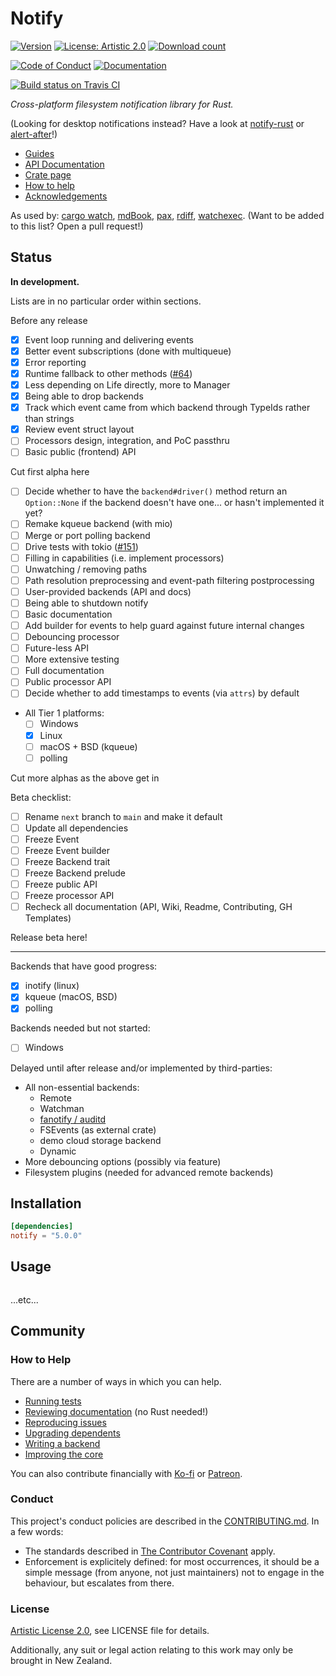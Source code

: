 # Notify

[![Version](https://flat.badgen.net/crates/v/notify)][crate]
[![License: Artistic 2.0](https://flat.badgen.net/badge/license/Artistic%202.0/purple)][artistic]
[![Download count](https://flat.badgen.net/crates/d/notify)][crate]

[![Code of Conduct](https://flat.badgen.net/badge/contributor/covenant/5e0d73)](#conduct)
[![Documentation](https://flat.badgen.net/badge/documentation/docs.rs/df3600)][docs]

[![Build status on Travis CI](https://flat.badgen.net/travis/passcod/notify/next)][build]

_Cross-platform filesystem notification library for Rust._

(Looking for desktop notifications instead? Have a look at [notify-rust] or
[alert-after]!)

- [Guides](https://github.com/passcod/notify/wiki/Guides)
- [API Documentation][docs]
- [Crate page][crate]
- [How to help](#how-to-help)
- [Acknowledgements](./ACKNOWLEDGEMENTS.md)

As used by: [cargo watch], [mdBook], [pax], [rdiff], [watchexec].
(Want to be added to this list? Open a pull request!)

[alert-after]: https://github.com/frewsxcv/alert-after
[build]: https://travis-ci.org/passcod/notify
[cargo watch]: https://github.com/passcod/cargo-watch
[artistic]: ./LICENSE
[crate]: https://crates.io/crates/notify
[docs]: https://docs.rs/notify
[mdBook]: https://github.com/rust-lang-nursery/mdBook
[notify-rust]: https://github.com/hoodie/notify-rust
[pax]: https://pax.js.org/
[rdiff]: https://github.com/dyule/rdiff
[watchexec]: https://github.com/mattgreen/watchexec


## Status

**In development.**

Lists are in no particular order within sections.

Before any release

- [x] Event loop running and delivering events
- [x] Better event subscriptions (done with multiqueue)
- [x] Error reporting
- [x] Runtime fallback to other methods ([#64](https://github.com/passcod/notify/issues/64))
- [x] Less depending on Life directly, more to Manager
- [x] Being able to drop backends
- [x] Track which event came from which backend through TypeIds rather than strings
- [x] Review event struct layout
- [ ] Processors design, integration, and PoC passthru
- [ ] Basic public (frontend) API

Cut first alpha here

- [ ] Decide whether to have the `backend#driver()` method return an `Option::None` if the backend doesn't have one... or hasn't implemented it yet?
- [ ] Remake kqueue backend (with mio)
- [ ] Merge or port polling backend
- [ ] Drive tests with tokio ([#151](https://github.com/passcod/notify/issues/151))
- [ ] Filling in capabilities (i.e. implement processors)
- [ ] Unwatching / removing paths
- [ ] Path resolution preprocessing and event-path filtering postprocessing
- [ ] User-provided backends (API and docs)
- [ ] Being able to shutdown notify
- [ ] Basic documentation
- [ ] Add builder for events to help guard against future internal changes
- [ ] Debouncing processor
- [ ] Future-less API
- [ ] More extensive testing
- [ ] Full documentation
- [ ] Public processor API
- [ ] Decide whether to add timestamps to events (via `attrs`) by default
- All Tier 1 platforms:
  - [ ] Windows
  - [x] Linux
  - [ ] macOS + BSD (kqueue)
  - [ ] polling

Cut more alphas as the above get in

Beta checklist:

- [ ] Rename `next` branch to `main` and make it default
- [ ] Update all dependencies
- [ ] Freeze Event
- [ ] Freeze Event builder
- [ ] Freeze Backend trait
- [ ] Freeze Backend prelude
- [ ] Freeze public API
- [ ] Freeze processor API
- [ ] Recheck all documentation (API, Wiki, Readme, Contributing, GH Templates)

Release beta here!

--------------------------------------------------

Backends that have good progress:

- [x] inotify (linux)
- [x] kqueue (macOS, BSD)
- [x] polling

Backends needed but not started:

- [ ] Windows

Delayed until after release and/or implemented by third-parties:

- All non-essential backends:
  - Remote
  - Watchman
  - [fanotify / auditd](https://github.com/passcod/notify/issues/161)
  - FSEvents (as external crate)
  - demo cloud storage backend
  - Dynamic
- More debouncing options (possibly via feature)
- Filesystem plugins (needed for advanced remote backends)

## Installation

```toml
[dependencies]
notify = "5.0.0"
```

## Usage

```rust
```

...etc...

## Community

### How to Help

There are a number of ways in which you can help.

- [Running tests](CONTRIBUTING.md#running-tests)
- [Reviewing documentation](CONTRIBUTING.md#reviewing-documentation) (no Rust needed!)
- [Reproducing issues](CONTRIBUTING.md#reproducing-issues)
- [Upgrading dependents](CONTRIBUTING.md#upgrading-dependents)
- [Writing a backend](CONTRIBUTING.md#writing-a-backend)
- [Improving the core](CONTRIBUTING.md#improving-the-core)

You can also contribute financially with [Ko-fi] or [Patreon].

[Ko-fi]: https://ko-fi.com/passcod
[Patreon]: https://www.patreon.com/passcod

### Conduct

This project's conduct policies are described in the
[CONTRIBUTING.md](CONTRIBUTING.md#conduct). In a few words:

- The standards described in [The Contributor Covenant] apply.
- Enforcement is explicitely defined: for most occurrences, it should be a
  simple message (from anyone, not just maintainers) not to engage in the
  behaviour, but escalates from there.

[The Contributor Covenant]: https://www.contributor-covenant.org/version/1/4/code-of-conduct

### License

[Artistic License 2.0](./LICENSE), see LICENSE file for details.

Additionally, any suit or legal action relating to this work may only be
brought in New Zealand.
